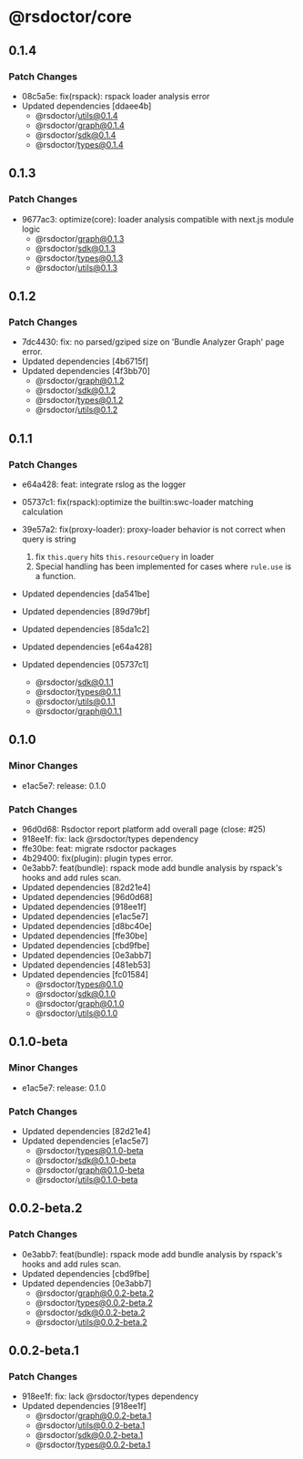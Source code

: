 # @rsdoctor/core

## 0.1.4

### Patch Changes

- 08c5a5e: fix(rspack): rspack loader analysis error
- Updated dependencies [ddaee4b]
  - @rsdoctor/utils@0.1.4
  - @rsdoctor/graph@0.1.4
  - @rsdoctor/sdk@0.1.4
  - @rsdoctor/types@0.1.4

## 0.1.3

### Patch Changes

- 9677ac3: optimize(core): loader analysis compatible with next.js module logic
  - @rsdoctor/graph@0.1.3
  - @rsdoctor/sdk@0.1.3
  - @rsdoctor/types@0.1.3
  - @rsdoctor/utils@0.1.3

## 0.1.2

### Patch Changes

- 7dc4430: fix: no parsed/gziped size on 'Bundle Analyzer Graph' page error.
- Updated dependencies [4b6715f]
- Updated dependencies [4f3bb70]
  - @rsdoctor/graph@0.1.2
  - @rsdoctor/sdk@0.1.2
  - @rsdoctor/types@0.1.2
  - @rsdoctor/utils@0.1.2

## 0.1.1

### Patch Changes

- e64a428: feat: integrate rslog as the logger
- 05737c1: fix(rspack):optimize the builtin:swc-loader matching calculation
- 39e57a2: fix(proxy-loader): proxy-loader behavior is not correct when query is string

  1. fix `this.query` hits `this.resourceQuery` in loader
  2. Special handling has been implemented for cases where `rule.use` is a function.

- Updated dependencies [da541be]
- Updated dependencies [89d79bf]
- Updated dependencies [85da1c2]
- Updated dependencies [e64a428]
- Updated dependencies [05737c1]
  - @rsdoctor/sdk@0.1.1
  - @rsdoctor/types@0.1.1
  - @rsdoctor/utils@0.1.1
  - @rsdoctor/graph@0.1.1

## 0.1.0

### Minor Changes

- e1ac5e7: release: 0.1.0

### Patch Changes

- 96d0d68: Rsdoctor report platform add overall page (close: #25)
- 918ee1f: fix: lack @rsdoctor/types dependency
- ffe30be: feat: migrate rsdoctor packages
- 4b29400: fix(plugin): plugin types error.
- 0e3abb7: feat(bundle): rspack mode add bundle analysis by rspack's hooks and add rules scan.
- Updated dependencies [82d21e4]
- Updated dependencies [96d0d68]
- Updated dependencies [918ee1f]
- Updated dependencies [e1ac5e7]
- Updated dependencies [d8bc40e]
- Updated dependencies [ffe30be]
- Updated dependencies [cbd9fbe]
- Updated dependencies [0e3abb7]
- Updated dependencies [481eb53]
- Updated dependencies [fc01584]
  - @rsdoctor/types@0.1.0
  - @rsdoctor/sdk@0.1.0
  - @rsdoctor/graph@0.1.0
  - @rsdoctor/utils@0.1.0

## 0.1.0-beta

### Minor Changes

- e1ac5e7: release: 0.1.0

### Patch Changes

- Updated dependencies [82d21e4]
- Updated dependencies [e1ac5e7]
  - @rsdoctor/types@0.1.0-beta
  - @rsdoctor/sdk@0.1.0-beta
  - @rsdoctor/graph@0.1.0-beta
  - @rsdoctor/utils@0.1.0-beta

## 0.0.2-beta.2

### Patch Changes

- 0e3abb7: feat(bundle): rspack mode add bundle analysis by rspack's hooks and add rules scan.
- Updated dependencies [cbd9fbe]
- Updated dependencies [0e3abb7]
  - @rsdoctor/graph@0.0.2-beta.2
  - @rsdoctor/types@0.0.2-beta.2
  - @rsdoctor/sdk@0.0.2-beta.2
  - @rsdoctor/utils@0.0.2-beta.2

## 0.0.2-beta.1

### Patch Changes

- 918ee1f: fix: lack @rsdoctor/types dependency
- Updated dependencies [918ee1f]
  - @rsdoctor/graph@0.0.2-beta.1
  - @rsdoctor/utils@0.0.2-beta.1
  - @rsdoctor/sdk@0.0.2-beta.1
  - @rsdoctor/types@0.0.2-beta.1
